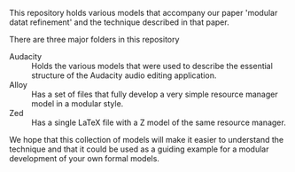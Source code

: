 This repository holds various models that accompany our paper 'modular datat refinement' and the technique described in that paper.

There are three major folders in this repository

<dl>
<dt>Audacity</dt>
  <dd>Holds the various models that were used to describe the essential structure of the Audacity audio editing application.</dd>
<dt>Alloy</dt>
  <dd>Has a set of files that fully develop a very simple resource manager model in a modular style.</dd>
<dt>Zed</dt>
<dd>Has a single LaTeX file with a Z model of the same resource manager.</dd>
</dl>

We hope that this collection of models will make it easier to understand the technique and that it could be used as 
a guiding example for a modular development of your own formal models.
